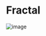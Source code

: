# Fractal

![image](https://github.com/Madhav314/Fractal/assets/66702412/ee7f9624-1695-45f3-b49a-0c2a21bf0684)
